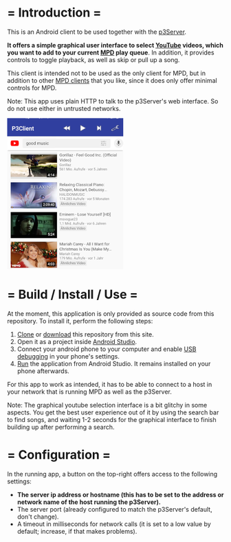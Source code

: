 
# = Introduction =

This is an Android client to be used together with the [p3Server](https://gitlab.com/kodeah/p3Server).

**It offers a simple graphical user interface to select [YouTube](https://www.youtube.com) videos, which you want to add to your current [MPD](https://www.musicpd.org/) play queue**. In addition, it provides controls to toggle playback, as well as skip or pull up a song.

This client is intended not to be used as the only client for MPD, but in addition to other [MPD clients](https://www.musicpd.org/clients/) that you like, since it does only offer minimal controls for MPD.

Note: This app uses plain HTTP to talk to the p3Server's web interface. So do not use either in untrusted networks.

![p3AndroidClient_screenshot](img/p3AndroidClient_screenshot.png "Screenshot")

# = Build / Install / Use =

At the moment, this application is only provided as source code from this repository. To install it, perform the following steps:

1) [Clone](https://www.howtogeek.com/451360/how-to-clone-a-github-repository/) or [download](https://gitlab.com/kodeah/p3Server/-/archive/master/p3Server-master.zip) this repository from this site.
2) Open it as a project inside [Android Studio](https://developer.android.com/studio/install).
3) Connect your android phone to your computer and enable [USB debugging](https://www.howtogeek.com/129728/how-to-access-the-developer-options-menu-and-enable-usb-debugging-on-android-4.2/) in your phone's settings.
4) [Run](https://developer.android.com/studio/run/) the application from Android Studio. It remains installed on your phone afterwards.

For this app to work as intended, it has to be able to connect to a host in your network that is running MPD as well as the p3Server.

Note: The graphical youtube selection interface is a bit glitchy in some aspects. You get the best user experience out of it by using the search bar to find songs, and waiting 1-2 seconds for the graphical interface to finish building up after performing a search. 

# = Configuration =

In the running app, a button on the top-right offers access to the following settings:

* **The server ip address or hostname (this has to be set to the address or network name of the host running the p3Server).**
* The server port (already configured to match the p3Server's default, don't change).
* A timeout in milliseconds for network calls (it is set to a low value by default; increase, if that makes problems).
